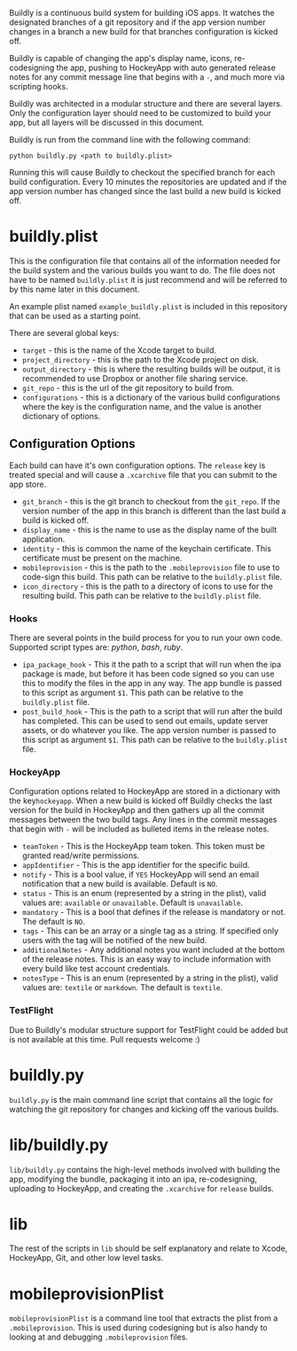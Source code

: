 Buildly is a continuous build system for building iOS apps. It watches the designated branches of a git repository and if the app version number changes in a branch a new build for that branches configuration is kicked off.

Buildly is capable of changing the app's display name, icons, re-codesigning the app, pushing to HockeyApp with auto generated release notes for any commit message line that begins with a `-`, and much more via scripting hooks.

Buildly was architected in a modular structure and there are several layers. Only the configuration layer should need to be customized to build your app, but all layers will be discussed in this document.

Buildly is run from the command line with the following command:

```
python buildly.py <path to buildly.plist>
```

Running this will cause Buildly to checkout the specified branch for each build configuration. Every 10 minutes the repositories are updated and if the app version number has changed since the last build a new build is kicked off.

# buildly.plist

This is the configuration file that contains all of the information needed for the build system and the various builds you want to do. The file does not have to be named `buildly.plist` it is just recommend and will be referred to by this name later in this document.

An example plist named `example_buildly.plist` is included in this repository that can be used as a starting point.

There are several global keys:

- `target` - this is the name of the Xcode target to build.
- `project_directory` - this is the path to the Xcode project on disk.
- `output_directory` - this is where the resulting builds will be output, it is recommended to use Dropbox or another file sharing service.
- `git_repo` - this is the url of the git repository to build from.
- `configurations` - this is a dictionary of the various build configurations where the key is the configuration name, and the value is another dictionary of options.

## Configuration Options

Each build can have it's own configuration options. The `release` key is treated special and will cause a `.xcarchive` file that you can submit to the app store.

- `git_branch` - this is the git branch to checkout from the `git_repo`. If the version number of the app in this branch is different than the last build a build is kicked off.
- `display_name` - this is the name to use as the display name of the built application.
- `identity` - this is common the name of the keychain certificate. This certificate must be present on the machine.
- `mobileprovision` - this is the path to the `.mobileprovision` file to use to code-sign this build. This path can be relative to the `buildly.plist` file.
- `icon_directory` - this is the path to a directory of icons to use for the resulting build. This path can be relative to the `buildly.plist` file.

### Hooks

There are several points in the build process for you to run your own code. Supported script types are: *python*, *bash*, *ruby*.

- `ipa_package_hook` - This it the path to a script that will run when the ipa package is made, but before it has been code signed so you can use this to modify the files in the app in any way. The app bundle is passed to this script as argument `$1`. This path can be relative to the `buildly.plist` file.
- `post_build_hook` - This is the path to a script that will run after the build has completed. This can be used to send out emails, update server assets, or do whatever you like. The app version number is passed to this script as argument `$1`. This path can be relative to the `buildly.plist` file.

### HockeyApp

Configuration options related to HockeyApp are stored in a dictionary with the key`hockeyapp`. When a new build is kicked off Buildly checks the last version for the build in HockeyApp and then gathers up all the commit messages between the two build tags. Any lines in the commit messages that begin with `-` will be included as bulleted items in the release notes.

- `teamToken` - This is the HockeyApp team token. This token must be granted read/write permissions.
- `appIdentifier` - This is the app identifier for the specific build.
- `notify` - This is a bool value, if `YES` HockeyApp will send an email notification that a new build is available. Default is `NO`.
- `status` - This is an enum (represented by a string in the plist), valid values are: `available` or `unavailable`. Default is `unavailable`.
- `mandatory` - This is a bool that defines if the release is mandatory or not. The default is `NO`.
- `tags` - This can be an array or a single tag as a string. If specified only users with the tag will be notified of the new build.
- `additionalNotes` - Any additional notes you want included at the bottom of the release notes. This is an easy way to include information with every build like test account credentials.
- `notesType` - This is an enum (represented by a string in the plist), valid values are: `textile` or `markdown`. The default is `textile`.

### TestFlight

Due to Buildly's modular structure support for TestFlight could be added but is not available at this time. Pull requests welcome :)

# buildly.py

`buildly.py` is the main command line script that contains all the logic for watching the git repository for changes and kicking off the various builds.

# lib/buildly.py

`lib/buildly.py` contains the high-level methods involved with building the app, modifying the bundle, packaging it into an ipa, re-codesigning, uploading to HockeyApp, and creating the `.xcarchive` for `release` builds.

# lib

The rest of the scripts in `lib` should be self explanatory and relate to Xcode, HockeyApp, Git, and other low level tasks.

# mobileprovisionPlist

`mobileprovisionPlist` is a command line tool that extracts the plist from a `.mobileprovision`. This is used during codesigning but is also handy to looking at and debugging `.mobileprovision` files.
